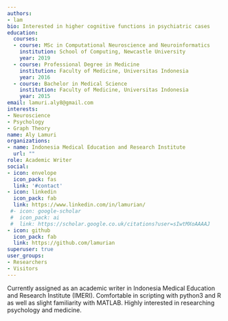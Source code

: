 ```yaml
---
authors:
- lam
bio: Interested in higher cognitive functions in psychiatric cases
education:
  courses:
  - course: MSc in Computational Neuroscience and Neuroinformatics
    institution: School of Computing, Newcastle University
    year: 2019
  - course: Professional Degree in Medicine
    institution: Faculty of Medicine, Universitas Indonesia
    year: 2016
  - course: Bachelor in Medical Science
    institution: Faculty of Medicine, Universitas Indonesia
    year: 2015
email: lamuri.aly8@gmail.com
interests:
- Neuroscience
- Psychology
- Graph Theory
name: Aly Lamuri
organizations:
- name: Indonesia Medical Education and Research Institute
  url: ""
role: Academic Writer
social:
- icon: envelope
  icon_pack: fas
  link: '#contact'
- icon: linkedin
  icon_pack: fab
  link: https://www.linkedin.com/in/lamurian/
 #- icon: google-scholar
 #  icon_pack: ai
 #  link: https://scholar.google.co.uk/citations?user=sIwtMXoAAAAJ
- icon: github
  icon_pack: fab
  link: https://github.com/lamurian
superuser: true
user_groups:
- Researchers
- Visitors
---
```


Currently assigned as an academic writer in Indonesia Medical Education and
Research Institute (IMERI). Comfortable in scripting with python3 and R as well
as slight familiarity with MATLAB. Highly interested in researching psychology
and medicine.

